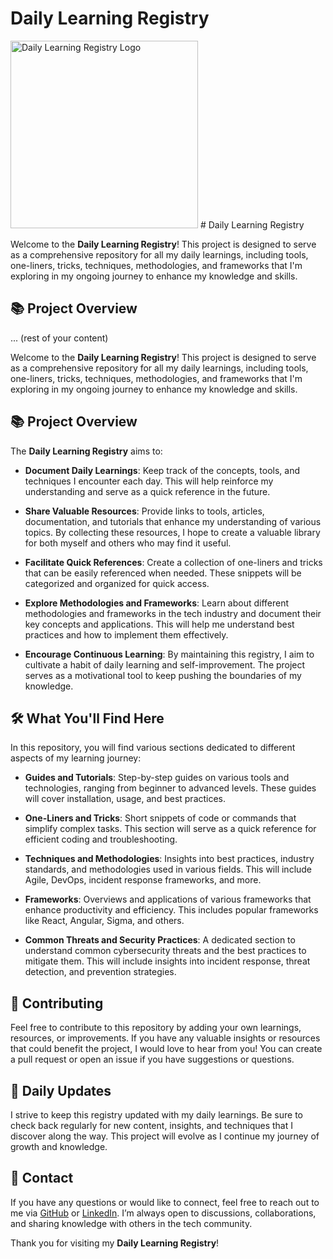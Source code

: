 # Daily Learning Registry
<img src="https://media1.tenor.com/m/CgGUXc-LDc4AAAAC/hacker-pc.gif" alt="Daily Learning Registry Logo" width="300" height="300">
# Daily Learning Registry

Welcome to the **Daily Learning Registry**! This project is designed to serve as a comprehensive repository for all my daily learnings, including tools, one-liners, tricks, techniques, methodologies, and frameworks that I'm exploring in my ongoing journey to enhance my knowledge and skills.

## 📚 Project Overview

... (rest of your content)

Welcome to the **Daily Learning Registry**! This project is designed to serve as a comprehensive repository for all my daily learnings, including tools, one-liners, tricks, techniques, methodologies, and frameworks that I'm exploring in my ongoing journey to enhance my knowledge and skills.

## 📚 Project Overview

The **Daily Learning Registry** aims to:

- **Document Daily Learnings**: Keep track of the concepts, tools, and techniques I encounter each day. This will help reinforce my understanding and serve as a quick reference in the future.

- **Share Valuable Resources**: Provide links to tools, articles, documentation, and tutorials that enhance my understanding of various topics. By collecting these resources, I hope to create a valuable library for both myself and others who may find it useful.

- **Facilitate Quick References**: Create a collection of one-liners and tricks that can be easily referenced when needed. These snippets will be categorized and organized for quick access.

- **Explore Methodologies and Frameworks**: Learn about different methodologies and frameworks in the tech industry and document their key concepts and applications. This will help me understand best practices and how to implement them effectively.

- **Encourage Continuous Learning**: By maintaining this registry, I aim to cultivate a habit of daily learning and self-improvement. The project serves as a motivational tool to keep pushing the boundaries of my knowledge.

## 🛠️ What You'll Find Here

In this repository, you will find various sections dedicated to different aspects of my learning journey:

- **Guides and Tutorials**: Step-by-step guides on various tools and technologies, ranging from beginner to advanced levels. These guides will cover installation, usage, and best practices.

- **One-Liners and Tricks**: Short snippets of code or commands that simplify complex tasks. This section will serve as a quick reference for efficient coding and troubleshooting.

- **Techniques and Methodologies**: Insights into best practices, industry standards, and methodologies used in various fields. This will include Agile, DevOps, incident response frameworks, and more.

- **Frameworks**: Overviews and applications of various frameworks that enhance productivity and efficiency. This includes popular frameworks like React, Angular, Sigma, and others.

- **Common Threats and Security Practices**: A dedicated section to understand common cybersecurity threats and the best practices to mitigate them. This will include insights into incident response, threat detection, and prevention strategies.

## 🌟 Contributing

Feel free to contribute to this repository by adding your own learnings, resources, or improvements. If you have any valuable insights or resources that could benefit the project, I would love to hear from you! You can create a pull request or open an issue if you have suggestions or questions.

## 📅 Daily Updates

I strive to keep this registry updated with my daily learnings. Be sure to check back regularly for new content, insights, and techniques that I discover along the way. This project will evolve as I continue my journey of growth and knowledge.

## 💬 Contact

If you have any questions or would like to connect, feel free to reach out to me via [GitHub](https://github.com/your-username) or [LinkedIn](https://www.linkedin.com/in/your-profile). I’m always open to discussions, collaborations, and sharing knowledge with others in the tech community.



Thank you for visiting my **Daily Learning Registry**! 
